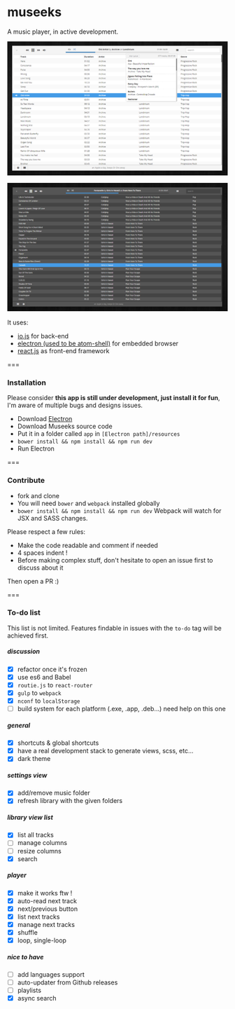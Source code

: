 # museeks
A music player, in active development.

![Screenshot](screenshot.png)

![Screenshot](screenshot-dark.png)

It uses:
* [io.js](http://iojs.org/) for back-end
* [electron (used to be atom-shell)](https://github.com/atom/atom-shell/) for embedded browser
* [react.js](https://facebook.github.io/react/) as front-end framework

===

### Installation

Please consider **this app is still under development, just install it for fun**, I'm aware of multiple bugs and designs issues.

- Download [Electron](https://github.com/atom/electron/releases)
- Download Museeks source code
- Put it in a folder called `app` in `[Electron path]/resources`
- `bower install && npm install && npm run dev`
- Run Electron

===

### Contribute

- fork and clone
- You will need `bower` and `webpack` installed globally
- `bower install && npm install && npm run dev`
Webpack will watch for JSX and SASS changes.

Please respect a few rules:
- Make the code readable and comment if needed
- 4 spaces indent !
- Before making complex stuff, don't hesitate to open an issue first to discuss about it

Then open a PR :)

===

### To-do list

This list is not limited. Features findable in issues with the `to-do` tag will be achieved first.

##### discussion

- [x] refactor once it's frozen
- [x] use es6 and Babel
- [x] `routie.js` to `react-router`
- [x] `gulp` to `webpack`
- [x] `nconf` to `localStorage`
- [ ] build system for each platform (.exe, .app, .deb...) need help on this one

##### general
- [x] shortcuts & global shortcuts
- [x] have a real development stack to generate views, scss, etc...
- [x] dark theme

##### settings view
- [x] add/remove music folder
- [x] refresh library with the given folders

##### library view list
- [x] list all tracks
- [ ] manage columns
- [ ] resize columns
- [x] search

##### player
- [x] make it works ftw !
- [x] auto-read next track
- [x] next/previous button
- [x] list next tracks
- [x] manage next tracks
- [x] shuffle
- [x] loop, single-loop

##### nice to have
- [ ] add languages support
- [ ] auto-updater from Github releases
- [ ] playlists
- [x] async search
